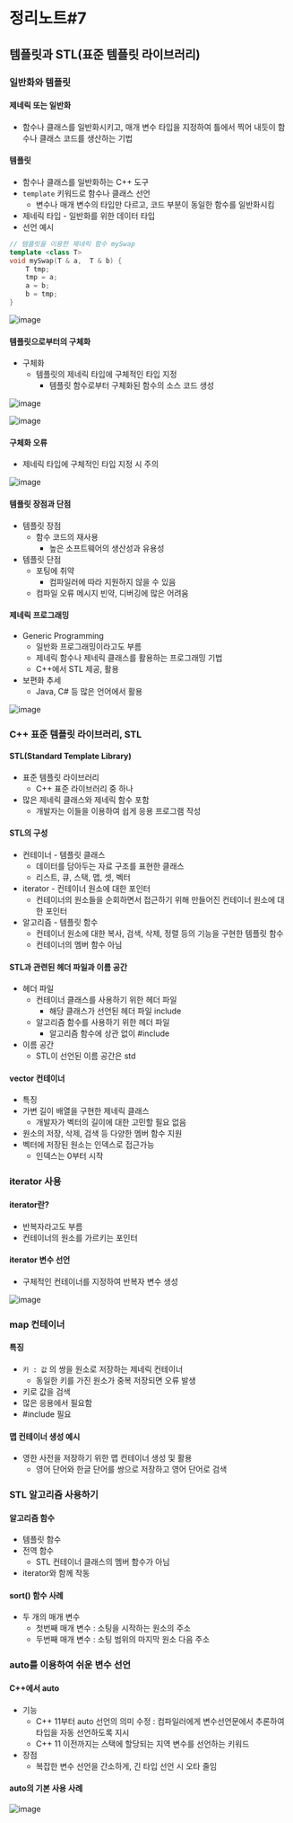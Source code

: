 # 정리노트#7

## 템플릿과 STL(표준 템플릿 라이브러리)

### 일반화와 템플릿

#### 제네릭 또는 일반화

- 함수나 클래스를 일반화시키고, 매개 변수 타입을 지정하여 틀에서 찍어 내듯이 함수나 클래스 코드를 생산하는 기법

#### 템플릿 

- 함수나 클래스를 일반화하는 C++ 도구
- `template` 키워드로 함수나 클래스 선언
    - 변수나 매개 변수의 타입만 다르고, 코드 부분이 동일한 함수를 일반화시킴
- 제네릭 타입 - 일반화를 위한 데이터 타입
- 선언 예시

```C++
// 템플릿을 이용한 제네릭 함수 mySwap
template <class T>
void mySwap(T & a,  T & b) {
	T tmp;
	tmp = a;
	a = b;
	b = tmp;
}
```

![image](https://github.com/choiht0904/Cpp_01/assets/77330457/9a9bdb1b-97b3-4ea1-bd1d-e718150175de)

#### 템플릿으로부터의 구체화 

- 구체화
    - 템플릿의 제네릭 타입에 구체적인 타입 지정
        - 템플릿 함수로부터 구체화된 함수의 소스 코드 생성

![image](https://github.com/choiht0904/Cpp_01/assets/77330457/83e0aa4d-d619-4fa6-bbcf-35cc6ae4e4bb)

![image](https://github.com/choiht0904/Cpp_01/assets/77330457/ec7c36b3-f7de-4a2e-92c8-e5d305e7ee1a)

#### 구체화 오류

- 제네릭 타입에 구체적인 타입 지정 시 주의

![image](https://github.com/choiht0904/Cpp_01/assets/77330457/11c0887d-0fc2-4505-9872-dfa72835abfd)

#### 템플릿 장점과 단점

- 템플릿 장점
    - 함수 코드의 재사용
        - 높은 소프트웨어의 생산성과 유용성
- 템플릿 단점
    - 포팅에 취약
        - 컴파일러에 따라 지원하지 않을 수 있음
    - 컴파일 오류 메시지 빈약, 디버깅에 많은 어려움
 
#### 제네릭 프로그래밍

- Generic Programming
    - 일반화 프로그래밍이라고도 부름
    - 제네릭 함수나 제네릭 클래스를 활용하는 프로그래밍 기법
    - C++에서 STL 제공, 활용
- 보편화 추세
    - Java, C# 등 많은 언어에서 활용
 
![image](https://github.com/choiht0904/Cpp_01/assets/77330457/6fa0cda5-d9ba-4a26-a658-d008a7594304)

### C++ 표준 템플릿 라이브러리, STL

#### STL(Standard Template Library)

- 표준 템플릿 라이브러리
    - C++ 표준 라이브러리 중 하나
- 많은 제네릭 클래스와 제네릭 함수 포함
    - 개발자는 이들을 이용하여 쉽게 응용 프로그램 작성

#### STL의 구성

- 컨테이너 - 템플릿 클래스
    - 데이터를 담아두는 자료 구조를 표현한 클래스
    - 리스트, 큐, 스택, 맵, 셋, 벡터
- iterator - 컨테이너 원소에 대한 포인터
    - 컨테이너의 원소들을 순회하면서 접근하기 위해 만들어진 컨테이너 원소에 대한 포인터
- 알고리즘 - 템플릿 함수
    - 컨테이너 원소에 대한 복사, 검색, 삭제, 정렬 등의 기능을 구현한 템플릿 함수
    - 컨테이너의 멤버 함수 아님

#### STL과 관련된 헤더 파일과 이름 공간

- 헤더 파일
    - 컨테이너 클래스를 사용하기 위한 헤더 파일
        - 해당 클래스가 선언된 헤더 파일 include
    - 알고리즘 함수를 사용하기 위한 헤더 파일
        - 알고리즘 함수에 상관 없이 #include <algorithm>
- 이름 공간
    - STL이 선언된 이름 공간은 std

#### vector 컨테이너

- 특징
- 가변 길이 배열을 구현한 제네릭 클래스
    - 개발자가 벡터의 길이에 대한 고민할 필요 없음
- 원소의 저장, 삭제, 검색 등 다양한 멤버 함수 지원
- 벡터에 저장된 원소는 인덱스로 접근가능
    - 인덱스는 0부터 시작
 
### iterator 사용

#### iterator란?

- 반복자라고도 부름
- 컨테이너의 원소를 가르키는 포인터

#### iterator 변수 선언

- 구체적인 컨테이너를 지정하여 반복자 변수 생성

![image](https://github.com/choiht0904/Cpp_01/assets/77330457/b1ef7549-777f-47c3-b0a6-52ebb6ee88c9)

### map 컨테이너

#### 특징

- `키 : 값` 의 쌍을 원소로 저장하는 제네릭 컨테이너
    - 동일한 키를 가진 원소가 중복 저장되면 오류 발생
- 키로 값을 검색
- 많은 응용에서 필요함
- #include <map> 필요

#### 맵 컨테이너 생성 예시

- 영한 사전을 저장하기 위한 맵 컨테이너 생성 및 활용
    - 영어 단어와 한글 단어를 쌍으로 저장하고 영어 단어로 검색

### STL 알고리즘 사용하기

#### 알고리즘 함수

- 템플릿 함수
- 전역 함수
    - STL 컨테이너 클래스의 멤버 함수가 아님
- iterator와 함께 작동

#### sort() 함수 사례

- 두 개의 매개 변수
    - 첫번째 매개 변수 : 소팅을 시작하는 원소의 주소
    - 두번째 매개 변수 : 소팅 범위의 마지막 원소 다음 주소

### auto를 이용하여 쉬운 변수 선언

#### C++에서 auto

- 기능
    - C++ 11부터 auto 선언의 의미 수정 : 컴파일러에게 변수선언문에서 추론하여 타입을 자동 선언하도록 지시
    - C++ 11 이전까지는 스택에 할당되는 지역 변수를 선언하는 키워드
- 장점
    - 복잡한 변수 선언을 간소하게, 긴 타입 선언 시 오타 줄임

#### auto의 기본 사용 사례

![image](https://github.com/choiht0904/Cpp_01/assets/77330457/b0903e39-9ccf-42ba-92c7-2dd7936d984f)
